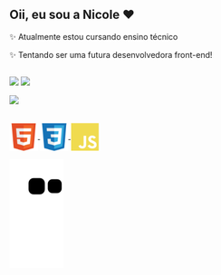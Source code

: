 ## Oii, eu sou a Nicole ♥️


 ✨ Atualmente estou cursando ensino técnico
 
 ✨ Tentando ser uma futura desenvolvedora front-end!

##

<div>

   <a href="https://www.instagram.com/_nicoleesp"><img src="https://img.shields.io/badge/Instagram-E4405F?style=for-the-badge&logo=instagram&logoColor=white" target="_blank"></a>
  <a href="mailto:nicole.m.espindola@gmail.com"><img src="https://img.shields.io/badge/Gmail-D14836?style=for-the-badge&logo=gmail&logoColor=white" target="_blank"></a>
     
</div>



<div>
  
  <a href="https://github.com/Nicole-Marinho-Espindola">
  
<!--   <img height="180em" src="https://github-readme-stats.vercel.app/api/top-langs/?username=Nicole-Marinho-Espindola&layout=compact&langs_count=7&theme=omni"/> -->
    
  <img height="180em" src="https://github-readme-stats.vercel.app/api?username=Nicole-Marinho-Espindola&show_icons=true&theme=omni&include_all_commits=true&count_private=true"/>
  
</div>
  
##
 
<div>
    <img align="center" alt="HTML" height="50" width="50" src="https://raw.githubusercontent.com/devicons/devicon/master/icons/html5/html5-original.svg">
    <img align="center" alt="CSS" height="50" width="50" src="https://raw.githubusercontent.com/devicons/devicon/master/icons/css3/css3-original.svg">
    <img align="center" alt="Javascript" height="50" width="50" src="https://raw.githubusercontent.com/devicons/devicon/master/icons/javascript/javascript-plain.svg">
 
  ![Snake animation](https://github.com/Nicole-Marinho-Espindola/Nicole-Marinho-Espindola/blob/output/github-contribution-grid-snake.svg)
 
</div>
